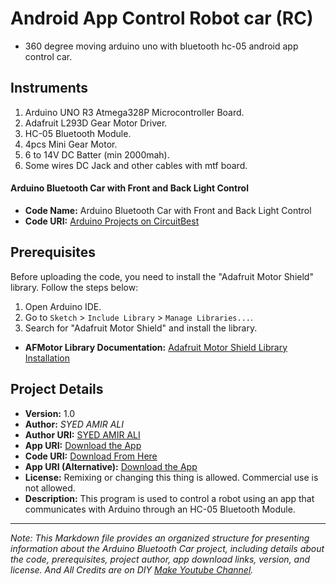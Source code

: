 # Android App Control Robot car (RC)

- 360 degree moving arduino uno with bluetooth hc-05 android app control car.

## Instruments

1. Arduino UNO R3 Atmega328P Microcontroller Board.
2. Adafruit L293D Gear Motor Driver.
3. HC-05 Bluetooth Module.
4. 4pcs Mini Gear Motor.
5. 6 to 14V DC Batter (min 2000mah).
6. Some wires DC Jack and other cables with mtf board.

#### Arduino Bluetooth Car with Front and Back Light Control

- **Code Name:** Arduino Bluetooth Car with Front and Back Light Control
- **Code URI:** [Arduino Projects on CircuitBest](https://circuitbest.com/category/arduino-projects/)

## Prerequisites

Before uploading the code, you need to install the "Adafruit Motor Shield" library. Follow the steps below:

1. Open Arduino IDE.
2. Go to `Sketch` > `Include Library` > `Manage Libraries...`.
3. Search for "Adafruit Motor Shield" and install the library.

- **AFMotor Library Documentation:** [Adafruit Motor Shield Library Installation](https://learn.adafruit.com/adafruit-motor-shield/library-install)

## Project Details

- **Version:** 1.0
- **Author:** _SYED AMIR ALI_
- **Author URI:** [SYED AMIR ALI](https://syedamirali.com/)
- **App URI:** [Download the App](https://bit.ly/3mn6LuZ)
- **Code URI:** [Download From Here](./arduino_uno_with_bt-hc05_robot_car.ino)
- **App URI (Alternative):** [Download the App](https://drive.google.com/u/0/uc?id=1DXr-QmpZ3TaMstY1qKcxu4LLNM26HiUW&export=download)
- **License:** Remixing or changing this thing is allowed. Commercial use is not allowed.
- **Description:** This program is used to control a robot using an app that communicates with Arduino through an HC-05 Bluetooth Module.

---

_Note: This Markdown file provides an organized structure for presenting information about the Arduino Bluetooth Car project, including details about the code, prerequisites, project author, app download links, version, and license. And All Credits are on DIY [Make Youtube Channel](https://www.youtube.com/@MakeDIY9)._
